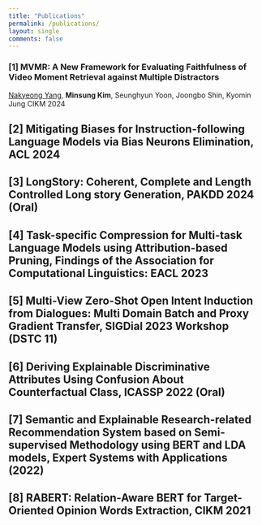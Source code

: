 ```yaml
---
title: "Publications"
permalink: /publications/
layout: single
comments: false
---
```



### [1] MVMR: A New Framework for Evaluating Faithfulness of Video Moment Retrieval against Multiple Distractors
<u>Nakyeong Yang</u>, __Minsung Kim__, Seunghyun Yoon, Joongbo Shin, Kyomin Jung
CIKM 2024

## [2] Mitigating Biases for Instruction-following Language Models via Bias Neurons Elimination, ACL 2024

## [3] LongStory: Coherent, Complete and Length Controlled Long story Generation, PAKDD 2024 (Oral)

## [4] Task-specific Compression for Multi-task Language Models using Attribution-based Pruning, Findings of the Association for Computational Linguistics: EACL 2023

## [5] Multi-View Zero-Shot Open Intent Induction from Dialogues: Multi Domain Batch and Proxy Gradient Transfer, SIGDial 2023 Workshop (DSTC 11)

## [6] Deriving Explainable Discriminative Attributes Using Confusion About Counterfactual Class, ICASSP 2022 (Oral)

## [7] Semantic and Explainable Research-related Recommendation System based on Semi-supervised Methodology using BERT and LDA models, Expert Systems with Applications (2022)

## [8] RABERT: Relation-Aware BERT for Target-Oriented Opinion Words Extraction, CIKM 2021
